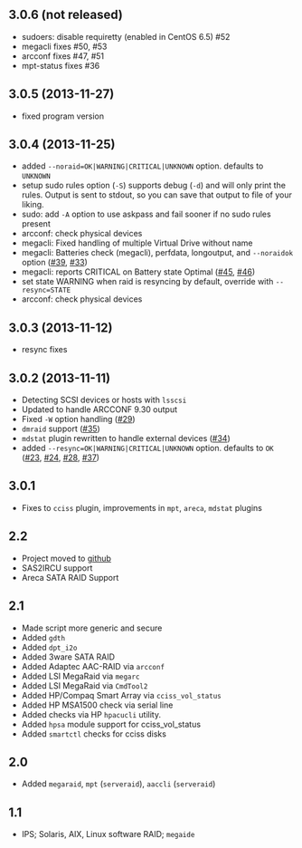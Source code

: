 ## 3.0.6 (not released)
- sudoers: disable requiretty (enabled in CentOS 6.5) #52
- megacli fixes #50, #53
- arcconf fixes #47, #51
- mpt-status fixes #36

## 3.0.5 (2013-11-27)

- fixed program version

## 3.0.4 (2013-11-25)
- added `--noraid=OK|WARNING|CRITICAL|UNKNOWN` option. defaults to `UNKNOWN`
- setup sudo rules option (`-S`) supports debug (`-d`) and will only print the
  rules. Output is sent to stdout, so you can save that output to file of
  your liking.
- sudo: add `-A` option to use askpass and fail sooner if no sudo rules present
- arcconf: check physical devices
- megacli: Fixed handling of multiple Virtual Drive without name
- megacli: Batteries check (megacli), perfdata, longoutput, and `--noraidok` option ([#39][1], [#33][2])
- megacli: reports CRITICAL on Battery state Optimal ([#45][3], [#46][4])
- set state WARNING when raid is resyncing by default, override with `--resync=STATE`
- arcconf: check physical devices

## 3.0.3 (2013-11-12)
- resync fixes

## 3.0.2 (2013-11-11)
- Detecting SCSI devices or hosts with `lsscsi`
- Updated to handle ARCCONF 9.30 output
- Fixed `-W` option handling ([#29][5])
- `dmraid` support ([#35][6])
- `mdstat` plugin rewritten to handle external devices ([#34][7])
- added `--resync=OK|WARNING|CRITICAL|UNKNOWN` option. defaults to `OK` ([#23][8], [#24][9], [#28][10], [#37][11])

## 3.0.1
- Fixes to `cciss` plugin, improvements in `mpt`, `areca`, `mdstat` plugins

## 2.2
- Project moved to [github](https://github.com/glensc/nagios-plugin-check_raid)
- SAS2IRCU support
- Areca SATA RAID Support

## 2.1
- Made script more generic and secure
- Added `gdth`
- Added `dpt_i2o`
- Added 3ware SATA RAID
- Added Adaptec AAC-RAID via `arcconf`
- Added LSI MegaRaid via `megarc`
- Added LSI MegaRaid via `CmdTool2`
- Added HP/Compaq Smart Array via `cciss_vol_status`
- Added HP MSA1500 check via serial line
- Added checks via HP `hpacucli` utility.
- Added `hpsa` module support for cciss_vol_status
- Added `smartctl` checks for cciss disks

## 2.0
- Added `megaraid`, `mpt` (`serveraid`), `aaccli` (`serveraid`)

## 1.1
- IPS; Solaris, AIX, Linux software RAID; `megaide`


  [1]: https://github.com/glensc/nagios-plugin-check_raid/pull/39
  [2]: https://github.com/glensc/nagios-plugin-check_raid/issues/33
  [3]: https://github.com/glensc/nagios-plugin-check_raid/issues/45
  [4]: https://github.com/glensc/nagios-plugin-check_raid/pull/46
  [5]: https://github.com/glensc/nagios-plugin-check_raid/pull/29
  [6]: https://github.com/glensc/nagios-plugin-check_raid/pull/35
  [7]: https://github.com/glensc/nagios-plugin-check_raid/issues/34
  [8]: https://github.com/glensc/nagios-plugin-check_raid/pull/23
  [9]: https://github.com/glensc/nagios-plugin-check_raid/issues/24
  [10]: https://github.com/glensc/nagios-plugin-check_raid/pull/28
  [11]: https://github.com/glensc/nagios-plugin-check_raid/pull/37
